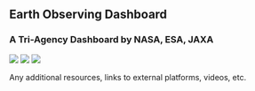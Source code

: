 ## Earth Observing Dashboard 

### A Tri-Agency Dashboard by NASA, ESA, JAXA



<img src="/data/trilateral/nasa.png"> <img src="/data/trilateral/esa.png"> <img src="/data/trilateral/jaxa.png">

Any additional resources, links to external platforms, videos, etc.
